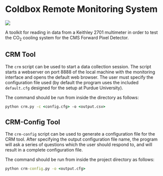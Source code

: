 # Coldbox Remote Monitoring System
<img src="doc/Monitor_Webpage_Screenshot.png"/>

A toolkit for reading in data from a Keithley 2701 multimeter in order to test the CO<sub>2</sub> cooling system for the CMS Forward Pixel Detector.

## CRM Tool

The `crm` script can be used to start a data collection session. The script starts a webserver on port 8888 of the local machine with the monitoring interface and opens the default web browser. The user must specify the configuration file used (by default the program uses the included `default.cfg` designed for the setup at Purdue University).

The command should be run from inside the directory as follows:

```cmd
python crm.py -c <config.cfg> -o <output.csv>
```

## CRM-Config Tool

The `crm-config` script can be used to generate a configuration file for the CRM tool. After specifying the output configuration file name, the program will ask a series of questions which the user should respond to, and will result in a complete configuration file.

The command should be run from inside the project directory as follows:

```cmd
python crm-config.py -o <output.cfg>
```